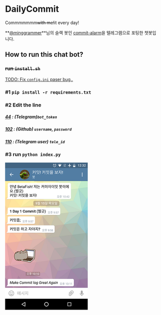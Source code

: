 # DailyCommit
Commmmmmm~~with me!~~it every day!

**[@minggrammer](https://github.com/minggrammer)**님의 슬랙 봇인 [commit-alarm](https://github.com/geekhub-lab/commit-alarm)을 텔레그램으로 포팅한 챗봇입니다.

## How to run this chat bot?
### ~~run `install.sh`~~
[TODO: Fix `config.ini` paser bug..](https://github.com/MuhunKim/DailyCommit/blob/master/index.py#L25)

### \#1 `pip install -r requirements.txt`

### \#2 Edit the line

##### [44](https://github.com/MuhunKim/DailyCommit/blob/master/index.py#L44) : (Telegram)`bot_token`

##### [102](https://github.com/MuhunKim/DailyCommit/blob/master/index.py#L102) : (Github) `username`, `password`

##### [110](https://github.com/MuhunKim/DailyCommit/blob/master/index.py#L110) : (Telegram user) `tele_id`

### \#3 run `python index.py`
![](screenshot.png)